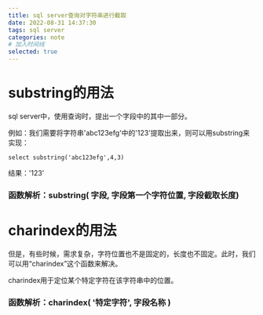 ```yaml
---
title: sql server查询对字符串进行截取
date: 2022-08-31 14:37:30
tags: sql server
categories: note
# 加入时间线
selected: true
---
```


 # substring的用法
 sql server中，使用查询时，提出一个字段中的其中一部分。

 例如：我们需要将字符串'abc123efg'中的'123'提取出来，则可以用substring来实现：

 `select substring('abc123efg',4,3)`
 
 结果：'123'

### 函数解析：substring( 字段, 字段第一个字符位置, 字段截取长度)

# charindex的用法
 但是，有些时候，需求复杂，字符位置也不是固定的，长度也不固定。此时，我们可以用“charindex”这个函数来解决。
 
 charindex用于定位某个特定字符在该字符串中的位置。

### 函数解析：charindex( '特定字符', 字段名称 )
